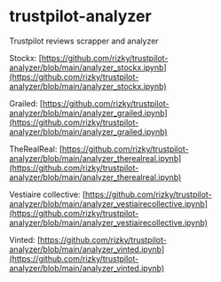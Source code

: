 # trustpilot-analyzer
Trustpilot reviews scrapper and analyzer

Stockx: [https://github.com/rizky/trustpilot-analyzer/blob/main/analyzer_stockx.ipynb](https://github.com/rizky/trustpilot-analyzer/blob/main/analyzer_stockx.ipynb)

Grailed: [https://github.com/rizky/trustpilot-analyzer/blob/main/analyzer_grailed.ipynb](https://github.com/rizky/trustpilot-analyzer/blob/main/analyzer_grailed.ipynb)

TheRealReal: [https://github.com/rizky/trustpilot-analyzer/blob/main/analyzer_therealreal.ipynb](https://github.com/rizky/trustpilot-analyzer/blob/main/analyzer_therealreal.ipynb)

Vestiaire collective: [https://github.com/rizky/trustpilot-analyzer/blob/main/analyzer_vestiairecollective.ipynb](https://github.com/rizky/trustpilot-analyzer/blob/main/analyzer_vestiairecollective.ipynb)

Vinted: [https://github.com/rizky/trustpilot-analyzer/blob/main/analyzer_vinted.ipynb](https://github.com/rizky/trustpilot-analyzer/blob/main/analyzer_vinted.ipynb)
